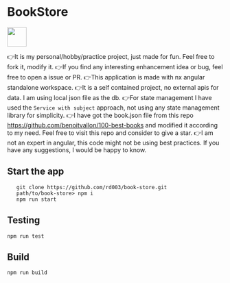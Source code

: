 # BookStore

<a alt="Nx logo" href="https://nx.dev" target="_blank" rel="noreferrer"><img src="https://raw.githubusercontent.com/nrwl/nx/master/images/nx-logo.png" width="45"></a>

👉It is my personal/hobby/practice project, just made for fun. Feel free to fork it, modify it.
👉If you find any interesting enhancement idea or bug, feel free to open a issue or PR.
👉This application is made with nx angular standalone workspace.
👉It is a self contained project, no external apis for data. I am using local json file as the db.
👉For state management I have used the `Service with subject` approach, not using any state management library for simplicity.
👉I have got the book.json file from this repo https://github.com/benoitvallon/100-best-books
and modified it according to my need. Feel free to visit this repo and consider to give a star.
👉I am not an expert in angular, this code might not be using best practices. If you have any suggestions, I would be happy to know.

## Start the app

```
   git clone https://github.com/rd003/book-store.git
   path/to/book-store> npm i
   npm run start
```

## Testing

`npm run test`

## Build

`npm run build`
